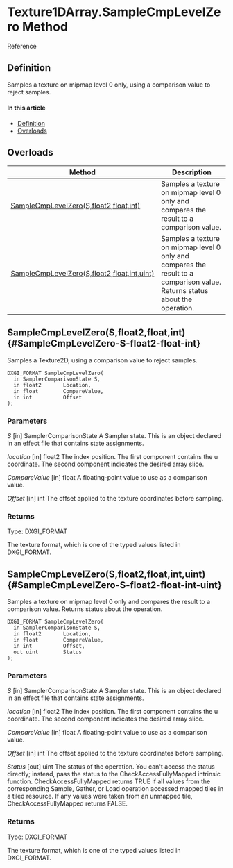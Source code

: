 # Texture1DArray.SampleCmpLevelZero Method

Reference

## Definition

Samples a texture on mipmap level 0 only, using a comparison value to reject samples.

#### In this article

*  [Definition](#definition)
*  [Overloads](#overloads)

## Overloads

| Method | Description |
| ------ | ----------- |
| [SampleCmpLevelZero(S,float2,float,int)](#SampleCmpLevelZero-S-float2-float-int) | Samples a texture on mipmap level 0 only and compares the result to a comparison value. |
| [SampleCmpLevelZero(S,float2,float,int,uint)](#SampleCmpLevelZero-S-float2-float-int-uint) | Samples a texture on mipmap level 0 only and compares the result to a comparison value. Returns status about the operation. |

## SampleCmpLevelZero(S,float2,float,int) {#SampleCmpLevelZero-S-float2-float-int}

Samples a Texture2D, using a comparison value to reject samples.

```HLSL
DXGI_FORMAT SampleCmpLevelZero(
  in SamplerComparisonState S,
  in float2       Location,
  in float        CompareValue,
  in int          Offset
);
```

### Parameters
<i>S</i> [in] SamplerComparisonState
A Sampler state. This is an object declared in an effect file that contains state assignments.

<i>location</i> [in] float2
The index position. The first component contains the u coordinate. The second component indicates the desired array slice.

<i>CompareValue</i> [in] float
A floating-point value to use as a comparison value.

<i>Offset</i> [in] int
The offset applied to the texture coordinates before sampling.

### Returns
Type: DXGI_FORMAT

The texture format, which is one of the typed values listed in DXGI_FORMAT.

## SampleCmpLevelZero(S,float2,float,int,uint) {#SampleCmpLevelZero-S-float2-float-int-uint}

Samples a texture on mipmap level 0 only and compares the result to a comparison value. Returns status about the operation.

```HLSL
DXGI_FORMAT SampleCmpLevelZero(
  in SamplerComparisonState S,
  in float2       Location,
  in float        CompareValue,
  in int          Offset,
  out uint        Status
);
```

### Parameters
<i>S</i> [in] SamplerComparisonState
A Sampler state. This is an object declared in an effect file that contains state assignments.

<i>location</i> [in] float2
The index position. The first component contains the u coordinate. The second component indicates the desired array slice.

<i>CompareValue</i> [in] float
A floating-point value to use as a comparison value.

<i>Offset</i> [in] int
The offset applied to the texture coordinates before sampling.

<i>Status</i> [out] uint
The status of the operation. You can't access the status directly; instead, pass the status to the CheckAccessFullyMapped intrinsic function. CheckAccessFullyMapped returns TRUE if all values from the corresponding Sample, Gather, or Load operation accessed mapped tiles in a tiled resource. If any values were taken from an unmapped tile, CheckAccessFullyMapped returns FALSE.

### Returns
Type: DXGI_FORMAT

The texture format, which is one of the typed values listed in DXGI_FORMAT.

